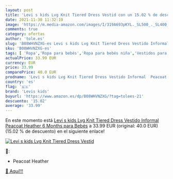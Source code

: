 ```yaml
---
layout: post
title: 'Levi s kids Lvg Knit Tiered Dress Vestid con un 15.02 % de descuento'
date: 2021-11-30 11:32:19
image: 'https://m.media-amazon.com/images/I/319A693pKYL._SL500_._SL400_.jpg'
comments: true
category: ofertas
author: 'tole.es'
slug: 'B08WHVNZXG-es Levi s kids Lvg Knit Tiered Dress Vestido Informal Peacoat...'
sku: 'B08WHVNZXG-es'
tags: [ 'Ropa','Ropa para bebés','Ropa para bebés niña','Vestidos para bebés niña','bebés','levis kids', ]
actualPrice: 33.99 EUR
currency: EUR
price: 33.99
comparePrice: 40.0 EUR
prodname: 'Levi s kids Lvg Knit Tiered Dress Vestido Informal  Peacoat Heather  6 Months para Bebés'
country: 'es'
flag: '🇪🇸'
brand: 'Levis kids'
buyurl: 'https://www.amazon.es/dp/B08WHVNZXG/?tag=tolees-21'
descuento: '15.02'
average: '33.99'
---
```


En este momento está [Levi s kids Lvg Knit Tiered Dress Vestido Informal  Peacoat Heather  6 Months para Bebés](https://www.amazon.es/dp/B08WHVNZXG/?tag=tolees-21) a 33.99 EUR (original: 40.0 EUR) (15.02 %  de descuento) en el siguiente enlace!

[![Levi s kids Lvg Knit Tiered Dress Vestid](https://m.media-amazon.com/images/I/319A693pKYL._SL500_._SL400_.jpg)](https://www.amazon.es/dp/B08WHVNZXG/?tag=tolees-21)

🔎:

- Peacoat Heather

[🛒 Aquí!!!](https://www.amazon.es/dp/B08WHVNZXG/?tag=tolees-21)
